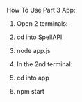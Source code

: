 How To Use Part 3 App:
1. Open 2 terminals:
2. cd into SpellAPI
3. node app.js

1. In the 2nd terminal:
2. cd into app
3. npm start